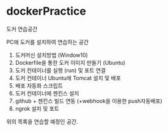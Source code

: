 # dockerPractice
도커 연습공간

PC에 도커를 설치하여 연습하는 공간

1. 도커머신 설치방법 (Window10)
2. Dockerfile을 통한 도커 이미지 만들기 (Ubuntu)
3. 도커 컨테이너를 실행 (run) 및 포트 연결
4. 도커 컨테이너 Ubuntu에 Tomcat 설치 및 배포
5. 배포 자동화 스크립트
6. 도커 컨테이너에 젠킨스 설치
7. github + 젠킨스 빌드 연동 (+webhook을 이용한 push자동배포)
8. ngrok 설치 및 포트 

위의 목록을 연습할 예정인 공간.
